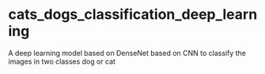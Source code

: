 # cats_dogs_classification_deep_learning
A deep learning  model based on DenseNet based on CNN to classify the images in two classes dog or cat  
